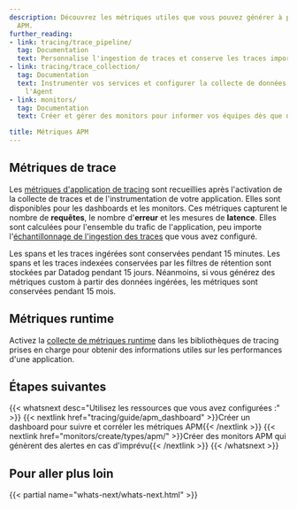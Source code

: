 ```yaml
---
description: Découvrez les métriques utiles que vous pouvez générer à partir de données
  APM.
further_reading:
- link: tracing/trace_pipeline/
  tag: Documentation
  text: Personnalise l'ingestion de traces et conserve les traces importantes
- link: tracing/trace_collection/
  tag: Documentation
  text: Instrumenter vos services et configurer la collecte de données de trace dans
    l'Agent
- link: monitors/
  tag: Documentation
  text: Créer et gérer des monitors pour informer vos équipes dès que nécessaire

title: Métriques APM
---
```


## Métriques de trace

Les [métriques d'application de tracing][1] sont recueillies après l'activation de la collecte de traces et de l'instrumentation de votre application. Elles sont disponibles pour les dashboards et les monitors. Ces métriques capturent le nombre de **requêtes**, le nombre d'**erreur** et les mesures de **latence**. Elles sont calculées pour l'ensemble du trafic de l'application, peu importe l'[échantillonnage de l'ingestion des traces][2] que vous avez configuré.


Les spans et les traces ingérées sont conservées pendant 15 minutes. Les spans et les traces indexées conservées par les filtres de rétention sont stockées par Datadog pendant 15 jours. Néanmoins, si vous générez des métriques custom à partir des données ingérées, les métriques sont conservées pendant 15 mois.

## Métriques runtime

Activez la [collecte de métriques runtime][3] dans les bibliothèques de tracing prises en charge pour obtenir des informations utiles sur les performances d'une application.


## Étapes suivantes

{{< whatsnext desc="Utilisez les ressources que vous avez configurées :" >}}
    {{< nextlink href="tracing/guide/apm_dashboard" >}}Créer un dashboard pour suivre et corréler les métriques APM{{< /nextlink >}}
    {{< nextlink href="monitors/create/types/apm/" >}}Créer des monitors APM qui génèrent des alertes en cas d'imprévu{{< /nextlink >}}
{{< /whatsnext >}}


## Pour aller plus loin

{{< partial name="whats-next/whats-next.html" >}}

[1]: /fr/tracing/metrics/metrics_namespace/
[2]: /fr/tracing/trace_pipeline/ingestion_mechanisms
[3]: /fr/tracing/metrics/runtime_metrics/
